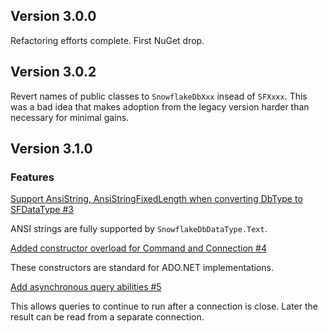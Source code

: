 ## Version 3.0.0

Refactoring efforts complete. First NuGet drop.

## Version 3.0.2

Revert names of public classes to `SnowflakeDbXxx` insead of `SFXxxx`. This was a bad idea that makes adoption from the legacy version harder than necessary for minimal gains.

## Version 3.1.0

### Features

[Support AnsiString, AnsiStringFixedLength when converting DbType to SFDataType #3
](https://github.com/TortugaResearch/Tortuga.Data.Snowflake/issues/3)

ANSI strings are fully supported by `SnowflakeDbDataType.Text`.

[Added constructor overload for Command and Connection #4](https://github.com/TortugaResearch/Tortuga.Data.Snowflake/issues/4)

These constructors are standard for ADO.NET implementations.

[Add asynchronous query abilities #5](https://github.com/TortugaResearch/Tortuga.Data.Snowflake/issues/5)

This allows queries to continue to run after a connection is close. Later the result can be read from a separate connection.
